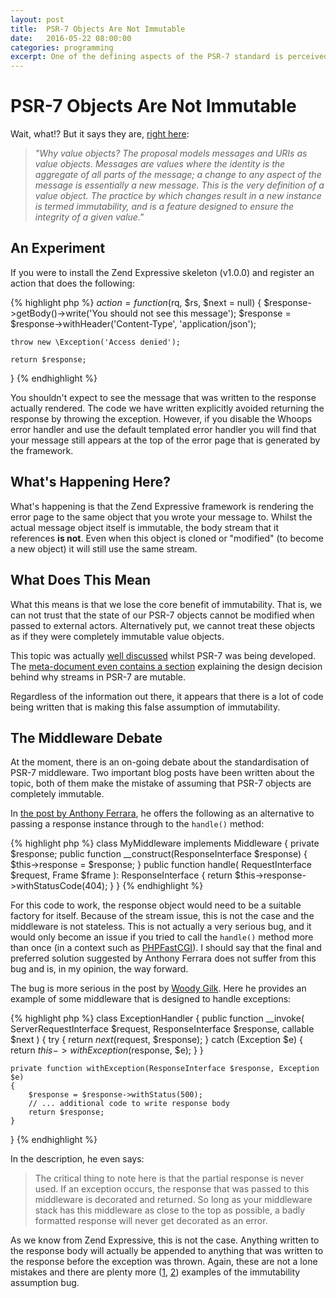 ```yaml
---
layout: post
title:  PSR-7 Objects Are Not Immutable
date:   2016-05-22 08:00:00
categories: programming
excerpt: One of the defining aspects of the PSR-7 standard is perceived immutability. It is important to note that these objects are not completely immutable, and cannot be treated as such.
---
```


# PSR-7 Objects Are Not Immutable

Wait, what!? But it says they are, [right here](http://www.php-fig.org/psr/psr-7/meta/#why-value-objects):

> _"Why value objects? The proposal models messages and URIs as value objects._
> _Messages are values where the identity is the aggregate of all parts of the message; a change to any aspect of the message is essentially a new message. This is the very definition of a value object. The practice by which changes result in a new instance is termed immutability, and is a feature designed to ensure the integrity of a given value."_

## An Experiment

If you were to install the Zend Expressive skeleton (v1.0.0) and register an action that does the following:

{% highlight php %}
$action = function ($rq, $rs, $next = null) {
    $response->getBody()->write('You should not see this message');
    $response = $response->withHeader('Content-Type', 'application/json');

    throw new \Exception('Access denied');

    return $response;
}
{% endhighlight %}

You shouldn't expect to see the message that was written to the response actually rendered. The code we have written explicitly avoided returning the response by throwing the exception. However, if you disable the Whoops error handler and use the default templated error handler you will find that your message still appears at the top of the error page that is generated by the framework.

## What's Happening Here?

What's happening is that the Zend Expressive framework is rendering the error page to the same object that you wrote your message to. Whilst the actual message object itself is immutable, the body stream that it references **is not**. Even when this object is cloned or "modified" (to become a new object) it will still use the same stream.

## What Does This Mean

What this means is that we lose the core benefit of immutability. That is, we can not trust that the state of our PSR-7 objects cannot be modified when passed to external actors. Alternatively put, we cannot treat these objects as if they were completely immutable value objects.

This topic was actually [well discussed](https://evertpot.com/psr-7-issues/#the-issue-with-streams) whilst PSR-7 was being developed. The [meta-document even contains a section](http://www.php-fig.org/psr/psr-7/meta/#why-are-streams-mutable) explaining the design decision behind why streams in PSR-7 are mutable.

Regardless of the information out there, it appears that there is a lot of code being written that is making this false assumption of immutability.

## The Middleware Debate

At the moment, there is an on-going debate about the standardisation of PSR-7 middleware. Two important blog posts have been written about the topic, both of them make the mistake of assuming that PSR-7 objects are completely immutable.

In [the post by Anthony Ferrara](http://blog.ircmaxell.com/2016/05/all-about-middleware.html), he offers the following as an alternative to passing a response instance through to the `handle()` method:

{% highlight php %}
class MyMiddleware implements Middleware {
    private $response;
    public function __construct(ResponseInterface $response) {
        $this->response = $response;
    }
    public function handle(
        RequestInterface $request,
        Frame $frame
    ): ResponseInterface {
        return $this->response->withStatusCode(404);
    }
}
{% endhighlight %}

For this code to work, the response object would need to be a suitable factory for itself. Because of the stream issue, this is not the case and the middleware is not stateless. This is not actually a very serious bug, and it would only become an issue if you tried to call the `handle()` method more than once (in a context such as [PHPFastCGI](https://github.com/PHPFastCGI/FastCGIDaemon)). I should say that the final and preferred solution suggested by Anthony Ferrara does not suffer from this bug and is, in my opinion, the way forward.

The bug is more serious in the post by [Woody Gilk](http://shadowhand.me/all-about-psr-7-middleware/). Here he provides an example of some middleware that is designed to handle exceptions:

{% highlight php %}
class ExceptionHandler
{
    public function __invoke(
        ServerRequestInterface $request,
        ResponseInterface $response,
        callable $next
    ) {
        try {
            return $next($request, $response);
        } catch (Exception $e) {
            return $this->withException($response, $e);
        }
    }

    private function withException(ResponseInterface $response, Exception $e)
    {
        $response = $response->withStatus(500);
        // ... additional code to write response body
        return $response;
    }
}
{% endhighlight %}

In the description, he even says:

> The critical thing to note here is that the partial response is never used. If an exception occurs, the response that was passed to this middleware is decorated and returned. So long as your middleware stack has this middleware as close to the top as possible, a badly formatted response will never get decorated as an error.

As we know from Zend Expressive, this is not the case. Anything written to the response body will actually be appended to anything that was written to the response before the exception was thrown. Again, these are not a lone mistakes and there are plenty more ([1](https://github.com/oscarotero/psr7-middlewares/blob/f2ff9003fbe29b35a12e288b2310c70c606b0985/src/Middleware/ErrorHandler.php), [2](https://github.com/relayphp/Relay.Middleware/blob/bb6cb63fa083f4883469d449e48ce5025faf542e/src/ExceptionHandler.php)) examples of the immutability assumption bug.

